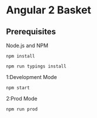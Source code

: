# Angular 2 Basket



## Prerequisites

Node.js and NPM
```
npm install
```
```
npm run typings install
```

1:Development Mode
```
npm start
```

2:Prod Mode
```
npm run prod
```
